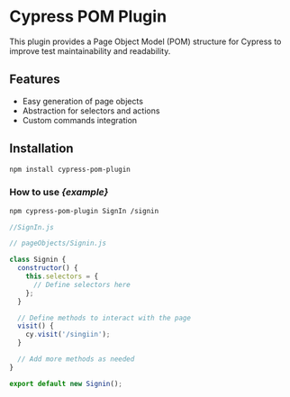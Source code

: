 # Cypress POM Plugin

This plugin provides a Page Object Model (POM) structure for Cypress to improve test maintainability and readability.

## Features
- Easy generation of page objects
- Abstraction for selectors and actions
- Custom commands integration

## Installation
```bash
npm install cypress-pom-plugin
```

### How to use *{example}*
```bash
npm cypress-pom-plugin SignIn /signin
```

```js
//SignIn.js

// pageObjects/Signin.js 

class Signin {
  constructor() {
    this.selectors = {
      // Define selectors here
    };
  }

  // Define methods to interact with the page
  visit() {
    cy.visit('/singiin');
  }

  // Add more methods as needed
}

export default new Signin();
```